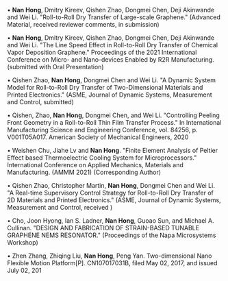 •	**Nan Hong**, Dmitry Kireev, Qishen Zhao, Dongmei Chen, Deji Akinwande and Wei Li. "Roll-to-Roll Dry Transfer of Large-scale Graphene." (Advanced Material, received reviewer comments, in submission) 

•	**Nan Hong**, Dmitry Kireev, Qishen Zhao, Dongmei Chen, Deji Akinwande and Wei Li. "The Line Speed Effect in Roll-to-Roll Dry Transfer of Chemical Vapor Deposition Graphene." Proceedings of the 2021 International Conference on Micro- and Nano-devices Enabled by R2R Manufacturing. (submitted with Oral Presentation)

•	Qishen Zhao, **Nan Hong**, Dongmei Chen and Wei Li. "A Dynamic System Model for Roll-to-Roll Dry Transfer of Two-Dimensional Materials and Printed Electronics." (ASME, Journal of Dynamic Systems, Measurement and Control, submitted)

•	Qishen, Zhao, **Nan Hong**, Dongmei Chen, and Wei Li. "Controlling Peeling Front Geometry in a Roll-to-Roll Thin Film Transfer Process." In International Manufacturing Science and Engineering Conference, vol. 84256, p. V001T05A017. American Society of Mechanical Engineers, 2020

•	Weishen Chu, Jiahe Lv and **Nan Hong**. "Finite Element Analysis of Peltier Effect based Thermoelectric Cooling System for Microprocessors." International Conference on Applied Mechanics, Materials and Manufacturing. (AMMM 2021) (Corresponding Author) 

•	Qishen Zhao, Christopher Martin, **Nan Hong**, Dongmei Chen and Wei Li. "A Real-time Supervisory Control Strategy for Roll-to-Roll Dry Transfer of 2D Materials and Printed Electronics." (ASME, Journal of Dynamic Systems, Measurement and Control, received )

•	Cho, Joon Hyong, Ian S. Ladner, **Nan Hong**, Guoao Sun, and Michael A. Cullinan. "DESIGN AND FABRICATION OF STRAIN-BASED TUNABLE GRAPHENE NEMS RESONATOR." (Proceedings of the Napa Microsystems Workshop)

•	Zhen Zhang, Zhiqing Liu, **Nan Hong**, Peng Yan. Two-dimensional Nano Flexible Motion Platform[P]. CN107017031B, filed May 02, 2017, and issued July 02, 201
